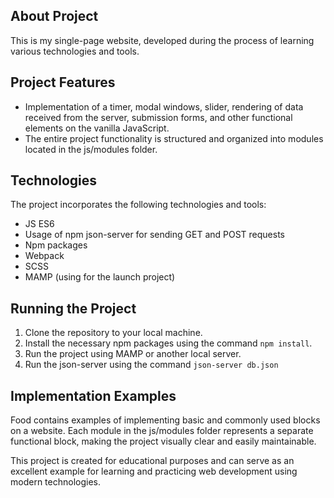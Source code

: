 
## About Project 
This is my single-page website, developed during the process of learning various technologies and tools.

## Project Features
* Implementation of a timer, modal windows, slider, rendering of data received from the server, submission forms, 
  and other functional elements on the vanilla JavaScript.
* The entire project functionality is structured and organized into modules located in the js/modules folder.

## Technologies
The project incorporates the following technologies and tools:      
* JS ES6
* Usage of npm json-server for sending GET and POST requests
* Npm packages
* Webpack
* SCSS
* MAMP (using for the launch project)

## Running the Project
1. Clone the repository to your local machine.
2. Install the necessary npm packages using the command `npm install`.
3. Run the project using MAMP or another local server.
4. Run the json-server using the command `json-server db.json`

## Implementation Examples
Food contains examples of implementing basic and commonly used blocks on a website. Each module in the js/modules folder represents a separate functional block, making the project visually clear and easily maintainable.

This project is created for educational purposes and can serve as an excellent example for learning and practicing web development using modern technologies.
